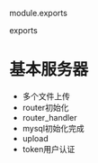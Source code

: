 module.exports

exports 
# 基本服务器
- 多个文件上传
- router初始化
- router_handler
- mysql初始化完成
- upload
- token用户认证
